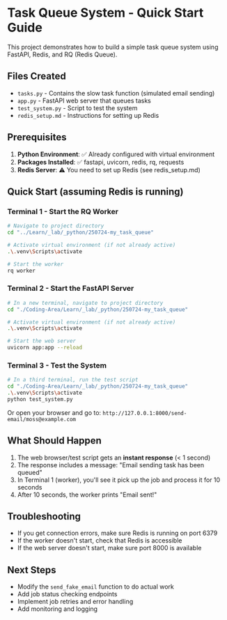 # Task Queue System - Quick Start Guide

This project demonstrates how to build a simple task queue system using FastAPI, Redis, and RQ (Redis Queue).

## Files Created

-   `tasks.py` - Contains the slow task function (simulated email sending)
-   `app.py` - FastAPI web server that queues tasks
-   `test_system.py` - Script to test the system
-   `redis_setup.md` - Instructions for setting up Redis

## Prerequisites

1. **Python Environment**: ✅ Already configured with virtual environment
2. **Packages Installed**: ✅ fastapi, uvicorn, redis, rq, requests
3. **Redis Server**: ⚠️ You need to set up Redis (see redis_setup.md)

## Quick Start (assuming Redis is running)

### Terminal 1 - Start the RQ Worker

```bash
# Navigate to project directory
cd "../Learn/_lab/_python/250724-my_task_queue"

# Activate virtual environment (if not already active)
.\.venv\Scripts\activate

# Start the worker
rq worker
```

### Terminal 2 - Start the FastAPI Server

```bash
# In a new terminal, navigate to project directory
cd "./Coding-Area/Learn/_lab/_python/250724-my_task_queue"

# Activate virtual environment (if not already active)
.\.venv\Scripts\activate

# Start the web server
uvicorn app:app --reload
```

### Terminal 3 - Test the System

```bash
# In a third terminal, run the test script
cd "./Coding-Area/Learn/_lab/_python/250724-my_task_queue"
.\.venv\Scripts\activate
python test_system.py
```

Or open your browser and go to: `http://127.0.0.1:8000/send-email/moss@example.com`

## What Should Happen

1. The web browser/test script gets an **instant response** (< 1 second)
2. The response includes a message: "Email sending task has been queued"
3. In Terminal 1 (worker), you'll see it pick up the job and process it for 10 seconds
4. After 10 seconds, the worker prints "Email sent!"

## Troubleshooting

-   If you get connection errors, make sure Redis is running on port 6379
-   If the worker doesn't start, check that Redis is accessible
-   If the web server doesn't start, make sure port 8000 is available

## Next Steps

-   Modify the `send_fake_email` function to do actual work
-   Add job status checking endpoints
-   Implement job retries and error handling
-   Add monitoring and logging

